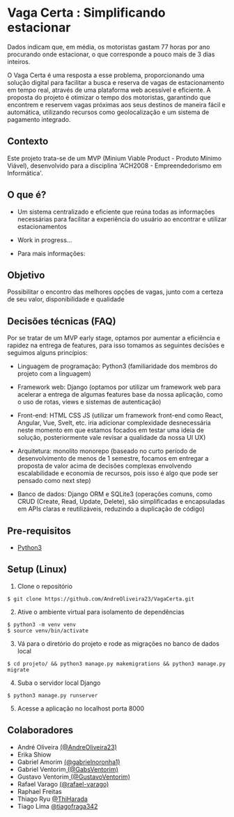 
# Vaga Certa : Simplificando estacionar

Dados indicam que, em média, os motoristas gastam 77 horas por ano procurando onde estacionar, o que corresponde a pouco mais de 3 dias inteiros. 

O Vaga Certa é uma resposta a esse problema, proporcionando uma solução digital para facilitar a busca e reserva de vagas de estacionamento em tempo real, através de uma plataforma web acessível e eficiente. A proposta do projeto é otimizar o tempo dos motoristas, garantindo que encontrem e reservem vagas próximas aos seus destinos de maneira fácil e automática, utilizando recursos como geolocalização e um sistema de pagamento integrado. 


## Contexto

Este projeto trata-se de um MVP (Minium Viable Product - Produto Mínimo Viável), desenvolvido para a disciplina 'ACH2008 - Empreendedorismo em Informática'. 

## O que é?

- Um sistema centralizado e eficiente que reúna todas as informações necessárias para facilitar a experiência do usuário ao encontrar e utilizar estacionamentos

- Work in progress...

- Para mais informações: <link do canva>

## Objetivo

Possibilitar o encontro das melhores opções de vagas, junto com a certeza de seu valor, disponibilidade e qualidade

## Decisões técnicas (FAQ)

Por se tratar de um MVP early stage, optamos por aumentar a eficiência e rapidez na entrega de features, para isso tomamos as seguintes decisões e seguimos alguns princípios:

- Linguagem de programação: Python3 (familiaridade dos membros do projeto com a linguagem)

- Framework web: Django (optamos por utilizar um framework web para acelerar a entrega de algumas features base da nossa aplicação, como o uso de rotas, views e sistemas de autenticação)

- Front-end: HTML CSS JS (utilizar um framework front-end como React, Angular, Vue, Svelt, etc. iria adicionar complexidade desnecessária neste momento em que estamos focados em testar uma ideia de solução, posteriormente vale revisar a qualidade da nossa UI UX)

- Arquitetura: monolíto monorepo (baseado no curto período de desenvolvimento de menos de 1 semestre, focamos em entregar a proposta de valor acima de decisões complexas envolvendo escalabilidade e economia de recursos, pois isso é algo que pode ser pensado como next step)

- Banco de dados: Django ORM e SQLite3 (operações comuns, como CRUD (Create, Read, Update, Delete), são simplificadas e encapsuladas em APIs claras e reutilizáveis, reduzindo a duplicação de código)

## Pre-requisitos

- [Python3](https://www.python.org/downloads/)

## Setup (Linux)

1. Clone o repositório

```
$ git clone https://github.com/AndreOliveira23/VagaCerta.git
```

2. Ative o ambiente virtual para isolamento de dependências
```
$ python3 -m venv venv
$ source venv/bin/activate
```

3. Vá para o diretório do projeto e rode as migrações no banco de dados local
```
$ cd projeto/ && python3 manage.py makemigrations && python3 manage.py migrate
```

4. Suba o servidor local Django

```
$ python3 manage.py runserver
```

5. Acesse a aplicação no localhost porta 8000

## Colaboradores

- André Oliveira [(@AndreOliveira23)](https://www.github.com/AndreOliveira23)
- Erika Shiow
- Gabriel Amorim [ (@gabrielnoronha1)](https://github.com/gabrielnoronha1)
- Gabriel Ventorim[ (@GabsVentorim)](https://github.com/GabsVentorim)
- Gustavo Ventorim[ (@GustavoVentorim)](https://github.com/GustavoVentorim)
- Rafael Varago [ (@rafael-varago)](https://github.com/rafael-varago)
- Raphael Freitas 
- Thiago Ryu [@ThiHarada](https://github.com/ThiHarada)
- Tiago Lima [@tiagofraga342](https://github.com/tiagofraga342)
 
